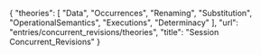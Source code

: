 {
    "theories": [
        "Data",
        "Occurrences",
        "Renaming",
        "Substitution",
        "OperationalSemantics",
        "Executions",
        "Determinacy"
    ],
    "url": "entries/concurrent_revisions/theories",
    "title": "Session Concurrent_Revisions"
}